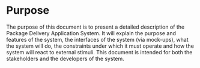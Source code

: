 # Purpose

The purpose of this document is to present a detailed description of the Package Delivery Application System. It will explain the purpose and features of the system, the interfaces
of the system (via mock-ups), what the system will do, the constraints under which it must operate and
how the system will react to external stimuli. This document is intended for both the
stakeholders and the developers of the system.